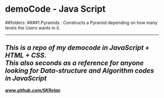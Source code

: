 # demoCode - Java Script

##folders:
####1.Pyramids : 
Constructs a Pyramid depending on how many levels the Users wants in it.



---
_This is a repo of my democode in JavaScript + HTML + CSS._  
_This also seconds as a reference for anyone looking for Data-structure and Algorithm codes in JavaScript_
---
___www.github.com/SKRelan___